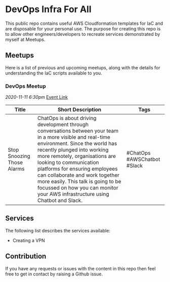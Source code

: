 # DevOps Infra For All

This public repo contains useful AWS Cloudformation templates for IaC and are disposable for your personal use. The purpose for creating this repo is to allow other engineers/developers to recreate services demonstrated by myself at Meetups.

## Meetups

Here is a list of previous and upcoming meetups, along with the details for understanding the IaC scripts available to you.

### DevOps Meetup
*2020-11-11 6:30pm*
[Event Link](https://www.meetup.com/DevOps-Manchester/events/273798368/)

| Title | Short Description | Tags |
| ----- | ----------------- | ---- |
| Stop Snoozing Those Alarms | ChatOps is about driving development through conversations between your team in a more visible and real-time environment. Since the world has recently plunged into working more remotely, organisations are looking to communication platforms for ensuring employees can collaborate and work together more easily. This talk is going to be focussed on how you can monitor your AWS infrastructure using Chatbot and Slack. | #ChatOps #AWSChatbot #Slack |

## Services
The following list describes the services available:

- Creating a VPN

## Contribution

If you have any requests or issues with the content in this repo then feel free to get in contact by raising a Github issue.
